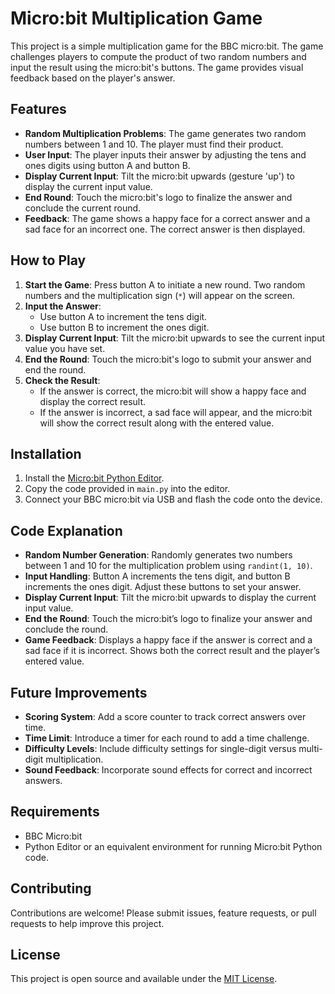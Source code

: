 # Micro:bit Multiplication Game

This project is a simple multiplication game for the BBC micro:bit. The game challenges players to compute the product of two random numbers and input the result using the micro:bit's buttons. The game provides visual feedback based on the player's answer.

## Features

- **Random Multiplication Problems**: The game generates two random numbers between 1 and 10. The player must find their product.
- **User Input**: The player inputs their answer by adjusting the tens and ones digits using button A and button B.
- **Display Current Input**: Tilt the micro:bit upwards (gesture 'up') to display the current input value.
- **End Round**: Touch the micro:bit's logo to finalize the answer and conclude the current round.
- **Feedback**: The game shows a happy face for a correct answer and a sad face for an incorrect one. The correct answer is then displayed.

## How to Play

1. **Start the Game**: Press button A to initiate a new round. Two random numbers and the multiplication sign (`*`) will appear on the screen.
2. **Input the Answer**:
   - Use button A to increment the tens digit.
   - Use button B to increment the ones digit.
3. **Display Current Input**: Tilt the micro:bit upwards to see the current input value you have set.
4. **End the Round**: Touch the micro:bit's logo to submit your answer and end the round.
5. **Check the Result**:
   - If the answer is correct, the micro:bit will show a happy face and display the correct result.
   - If the answer is incorrect, a sad face will appear, and the micro:bit will show the correct result along with the entered value.

## Installation

1. Install the [Micro:bit Python Editor](https://python.microbit.org/).
2. Copy the code provided in `main.py` into the editor.
3. Connect your BBC micro:bit via USB and flash the code onto the device.

## Code Explanation

- **Random Number Generation**: Randomly generates two numbers between 1 and 10 for the multiplication problem using `randint(1, 10)`.
- **Input Handling**: Button A increments the tens digit, and button B increments the ones digit. Adjust these buttons to set your answer.
- **Display Current Input**: Tilt the micro:bit upwards to display the current input value.
- **End the Round**: Touch the micro:bit’s logo to finalize your answer and conclude the round.
- **Game Feedback**: Displays a happy face if the answer is correct and a sad face if it is incorrect. Shows both the correct result and the player’s entered value.

## Future Improvements

- **Scoring System**: Add a score counter to track correct answers over time.
- **Time Limit**: Introduce a timer for each round to add a time challenge.
- **Difficulty Levels**: Include difficulty settings for single-digit versus multi-digit multiplication.
- **Sound Feedback**: Incorporate sound effects for correct and incorrect answers.

## Requirements

- BBC Micro:bit
- Python Editor or an equivalent environment for running Micro:bit Python code.

## Contributing

Contributions are welcome! Please submit issues, feature requests, or pull requests to help improve this project.

## License

This project is open source and available under the [MIT License](LICENSE).
